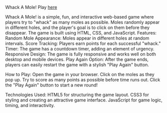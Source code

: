 Whack A Mole! Play [here]([url](https://just-whack-the-mole.netlify.app/))

Whack A Mole! is a simple, fun, and interactive web-based game where players try to "whack" as many moles as possible. Moles randomly appear in different holes, and the player's goal is to click on them before they disappear. The game is built using HTML, CSS, and JavaScript.
Features:
    Random Mole Appearance: Moles appear in different holes at random intervals.
    Score Tracking: Players earn points for each successful "whack."
    Timer: The game has a countdown timer, adding an element of urgency.
    Responsive Design: The game is fully responsive and works well on both desktop and mobile devices.
    Play Again Option: After the game ends, players can easily restart the game with a stylish "Play Again" button.

How to Play:
    Open the game in your browser.
    Click on the moles as they pop up.
    Try to score as many points as possible before time runs out.
    Click the "Play Again" button to start a new round!

Technologies Used:
    HTML5 for structuring the game layout.
    CSS3 for styling and creating an attractive game interface.
    JavaScript for game logic, timing, and interactivity.
